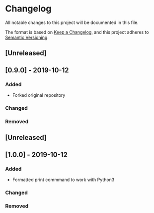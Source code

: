 # Changelog
All notable changes to this project will be documented in this file.

The format is based on [Keep a Changelog](https://keepachangelog.com/en/1.0.0/),
and this project adheres to [Semantic Versioning](https://semver.org/spec/v2.0.0.html).

## [Unreleased]

## [0.9.0] - 2019-10-12
### Added
- Forked original repository

### Changed


### Removed


## [Unreleased]

## [1.0.0] - 2019-10-12
### Added
- Formatted print commmand to work with Python3

### Changed


### Removed